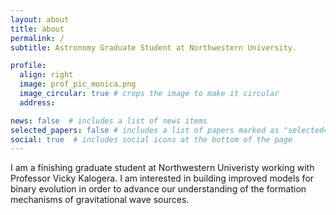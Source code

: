 ```yaml
---
layout: about
title: about
permalink: /
subtitle: Astronomy Graduate Student at Northwestern University.

profile:
  align: right
  image: prof_pic_monica.png
  image_circular: true # crops the image to make it circular
  address:    

news: false  # includes a list of news items
selected_papers: false # includes a list of papers marked as "selected={true}"
social: true  # includes social icons at the bottom of the page
---
```


I am a finishing graduate student at Northwestern Univeristy working with Professor Vicky Kalogera. I am interested in building improved models for binary evolution in order to advance our understanding of the formation mechanisms of gravitational wave sources. 

